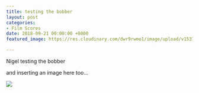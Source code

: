```yaml
---
title: testing the bobber
layout: post
categories:
- Film Scores
date: 2018-09-21 00:00:00 +0000
featured_image: https://res.cloudinary.com/dwr9rwmo1/image/upload/v1537565525/richmond-park-misty.jpg

---
```

Nigel testing the bobber

and inserting an image here too...

![](https://res.cloudinary.com/dwr9rwmo1/image/upload/v1537565525/richmond-park-misty.jpg)